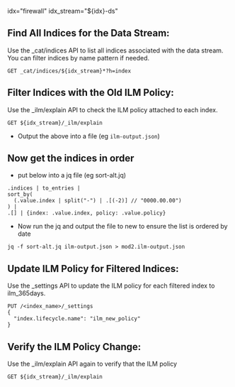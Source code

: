 idx="firewall"
idx_stream="${idx}-ds"

## Find All Indices for the Data Stream:
Use the _cat/indices API to list all indices associated with the data stream. You can filter indices by name pattern if needed.
```
GET _cat/indices/${idx_stream}*?h=index
```

## Filter Indices with the Old ILM Policy:
Use the _ilm/explain API to check the ILM policy attached to each index.
```
GET ${idx_stream}/_ilm/explain
```
- Output the above into a file (eg `ilm-output.json`)

## Now get the indices in order

- put below into a jq file (eg sort-alt.jq)
```
.indices | to_entries | 
sort_by(
  (.value.index | split("-") | .[(-2)] // "0000.00.00")
) |
.[] | {index: .value.index, policy: .value.policy}
```

- Now run the jq and output the file to new to ensure the list is ordered by date
```
jq -f sort-alt.jq ilm-output.json > mod2.ilm-output.json
```

## Update ILM Policy for Filtered Indices:
Use the _settings API to update the ILM policy for each filtered index to ilm_365days.

```
PUT /<index_name>/_settings
{
  "index.lifecycle.name": "ilm_new_policy"
}
```

## Verify the ILM Policy Change:
Use the _ilm/explain API again to verify that the ILM policy

```
GET ${idx_stream}/_ilm/explain
```

